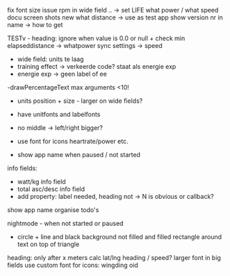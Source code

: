 fix font size issue rpm in wide field ..
-> set LIFE
what power / what speed
docu screen shots
new what distance -> use as test app 
show version nr in name -> how to get

TESTv - heading: ignore when value is 0.0 or null + check min elapseddistance
-> whatpower sync settings -> speed 
- wide field: units te laag
- training effect -> verkeerde code? staat als energie exp
- energie exp -> geen label of ee

-drawPercentageText max arguments <10!
- units position + size - larger on wide fields?
- have unitfonts and labelfonts
- no middle -> left/right bigger?
- use font for icons heartrate/power etc.

- show app name when paused / not started

info fields:
- watt/kg info field
- total asc/desc info field
- add property: label needed, heading not -> N is obvious or callback?

show app name
organise todo's

nightmode - when not started or paused
- circle + line and black background not filled and filled rectangle around text on top of triangle

heading: only after x meters calc lat/lng heading / speed?
larger font in big fields
use custom font for icons: wingding oid 



